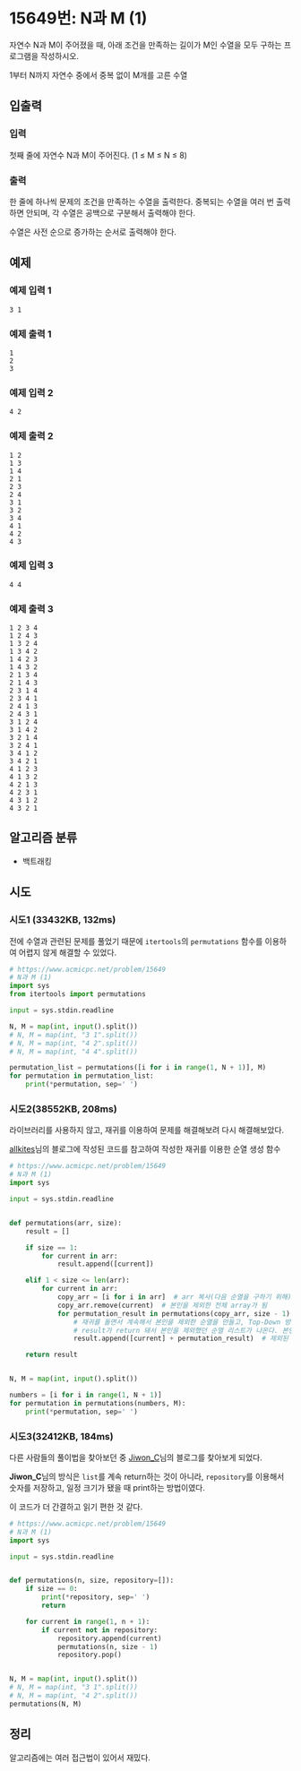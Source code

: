 # 15649번: N과 M (1)

자연수 N과 M이 주어졌을 때, 아래 조건을 만족하는 길이가 M인 수열을 모두 구하는 프로그램을 작성하시오.

1부터 N까지 자연수 중에서 중복 없이 M개를 고른 수열

## 입출력

### 입력

첫째 줄에 자연수 N과 M이 주어진다. (1 ≤ M ≤ N ≤ 8)

### 출력

한 줄에 하나씩 문제의 조건을 만족하는 수열을 출력한다. 중복되는 수열을 여러 번 출력하면 안되며, 각 수열은 공백으로 구분해서 출력해야 한다.

수열은 사전 순으로 증가하는 순서로 출력해야 한다.

## 예제

### 예제 입력 1

```text
3 1
```

### 예제 출력 1

```text
1
2
3
```

### 예제 입력 2

```text
4 2
```

### 예제 출력 2

```text
1 2
1 3
1 4
2 1
2 3
2 4
3 1
3 2
3 4
4 1
4 2
4 3
```

### 예제 입력 3

```text
4 4
```

### 예제 출력 3

```text
1 2 3 4
1 2 4 3
1 3 2 4
1 3 4 2
1 4 2 3
1 4 3 2
2 1 3 4
2 1 4 3
2 3 1 4
2 3 4 1
2 4 1 3
2 4 3 1
3 1 2 4
3 1 4 2
3 2 1 4
3 2 4 1
3 4 1 2
3 4 2 1
4 1 2 3
4 1 3 2
4 2 1 3
4 2 3 1
4 3 1 2
4 3 2 1
```

## 알고리즘 분류

- 백트래킹

## 시도

### 시도1 (33432KB, 132ms)

전에 수열과 관련된 문제를 풀었기 때문에 `itertools`의 `permutations` 함수를 이용하여 어렵지 않게 해결할 수 있었다.

```python
# https://www.acmicpc.net/problem/15649
# N과 M (1)
import sys
from itertools import permutations

input = sys.stdin.readline

N, M = map(int, input().split())
# N, M = map(int, "3 1".split())
# N, M = map(int, "4 2".split())
# N, M = map(int, "4 4".split())

permutation_list = permutations([i for i in range(1, N + 1)], M)
for permutation in permutation_list:
    print(*permutation, sep=' ')

```

### 시도2(38552KB, 208ms)

라이브러리를 사용하지 않고, 재귀를 이용하여 문제를 해결해보려 다시 해결해보았다.

[allkites](https://yangnyang.tistory.com/14)님의 블로그에 작성된 코드를 참고하여 작성한 재귀를 이용한 순열 생성 함수

```python
# https://www.acmicpc.net/problem/15649
# N과 M (1)
import sys

input = sys.stdin.readline


def permutations(arr, size):
    result = []

    if size == 1:
        for current in arr:
            result.append([current])

    elif 1 < size <= len(arr):
        for current in arr:
            copy_arr = [i for i in arr]  # arr 복사(다음 순열을 구하기 위해)
            copy_arr.remove(current)  # 본인을 제외한 전체 array가 됨
            for permutation_result in permutations(copy_arr, size - 1):
                # 재귀를 돌면서 계속해서 본인을 제외한 순열을 만들고, Top-Down 방식으로 마지막 size가 1이 됐을 때
                # result가 return 돼서 본인을 제외했던 순열 리스트가 나온다. 본인과 합하여 새로운 순열들을 1개씩 생성한다.
                result.append([current] + permutation_result)  # 제외된 list 값에 생성된 list에 추가함

    return result


N, M = map(int, input().split())

numbers = [i for i in range(1, N + 1)]
for permutation in permutations(numbers, M):
    print(*permutation, sep=' ')
```

### 시도3(32412KB, 184ms)

다른 사람들의 풀이법을 찾아보던 중 [Jiwon_C](https://jiwon-coding.tistory.com/22)님의 블로그를 찾아보게 되었다.

**Jiwon_C**님의 방식은 `list`를 계속 return하는 것이 아니라, `repository`를 이용해서 숫자를 저장하고,
일정 크기가 됐을 때 print하는 방법이였다.

이 코드가 더 간결하고 읽기 편한 것 같다.

```python
# https://www.acmicpc.net/problem/15649
# N과 M (1)
import sys

input = sys.stdin.readline


def permutations(n, size, repository=[]):
    if size == 0:
        print(*repository, sep=' ')
        return

    for current in range(1, n + 1):
        if current not in repository:
            repository.append(current)
            permutations(n, size - 1)
            repository.pop()


N, M = map(int, input().split())
# N, M = map(int, "3 1".split())
# N, M = map(int, "4 2".split())
permutations(N, M)
```

## 정리

알고리즘에는 여러 접근법이 있어서 재밌다.
